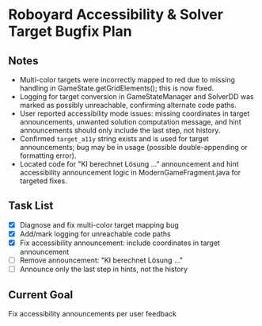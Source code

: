 # Roboyard Accessibility & Solver Target Bugfix Plan

## Notes
- Multi-color targets were incorrectly mapped to red due to missing handling in GameState.getGridElements(); this is now fixed.
- Logging for target conversion in GameStateManager and SolverDD was marked as possibly unreachable, confirming alternate code paths.
- User reported accessibility mode issues: missing coordinates in target announcements, unwanted solution computation message, and hint announcements should only include the last step, not history.
- Confirmed `target_a11y` string exists and is used for target announcements; bug may be in usage (possible double-appending or formatting error).
- Located code for "KI berechnet Lösung ..." announcement and hint accessibility announcement logic in ModernGameFragment.java for targeted fixes.

## Task List
- [x] Diagnose and fix multi-color target mapping bug
- [x] Add/mark logging for unreachable code paths
- [x] Fix accessibility announcement: include coordinates in target announcement
- [ ] Remove announcement: "KI berechnet Lösung ..."
- [ ] Announce only the last step in hints, not the history

## Current Goal
Fix accessibility announcements per user feedback